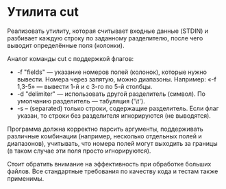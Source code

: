 # Утилита cut
Реализовать утилиту, которая считывает входные данные (STDIN) и разбивает каждую строку 
по заданному разделителю, после чего выводит определённые поля (колонки).

Аналог команды cut с поддержкой флагов:

- -f "fields" — указание номеров полей (колонок), которые нужно вывести. Номера через 
запятую, можно диапазоны. Например: «-f 1,3-5» — вывести 1-й и с 3-го по 5-й столбцы.
- -d "delimiter" — использовать другой разделитель (символ). По умолчанию разделитель — табуляция ('\t').
- -s – (separated) только строки, содержащие разделитель. Если флаг указан, то строки без разделителя игнорируются (не выводятся).

Программа должна корректно парсить аргументы, поддерживать различные комбинации (например, несколько отдельных полей и диапазонов), учитывать, что номера полей могут выходить за границы (в таком случае эти поля просто игнорируются).

Стоит обратить внимание на эффективность при обработке больших файлов. Все стандартные требования по качеству кода и тестам также применимы.